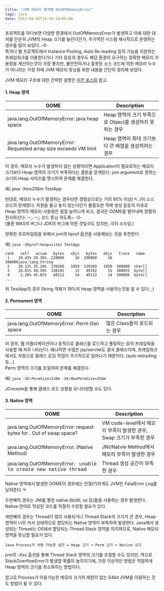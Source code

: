 ```yaml
---
title: "JVM 메모리 영역별 OutOfMemoryError"
tags: java
date: 2011-04-01T14:50:14+09:00
---
```


프로젝트를 하다보면 다양한 환경에서 OutOfMemoryError가 발생하고 이에 대한 대처를 단순히 JVM의 Heap 크기를 늘린다던가, 주기적인 시스템 재시작으로 운영하는 경우를 많이 보았다..-0-  
특히나 웹 프로젝트에서 Instance Pooling, Auto Re-loading 등의 기능을 지원하는 프레임워크를 이용한다거나 기타 등등의 경우도 해당 환경이 요구하는 정확한 메모리 가용량을 계산하는것이 가장 좋지만, 불안전하거나 잘못된 소스 코드에 의한 메모리 누수가 아니라는 가정 하에 JVM 메모리 튜닝을 위한 내용을 간단히 정리해 보았다.  
  
JVM 메모리 구조에 대한 간략한 설명은 [이전 포스팅](http://blog.xenomity.com/JVM-%EB%A9%94%EB%AA%A8%EB%A6%AC-%EA%B5%AC%EC%A1%B0) 참고.

#### **1. Heap 영역**
| OOME | Description |
|------|-------------|
| java.lang.OutOfMemoryError: java heap space | Heap 영역의 크기 부족으로 Object를 생성하지 못하는 경우 |
| java.lang.OutOfMemoryError: Requested array size exceeds VM limit | Heap 영역의 최대 크기보다 큰 배열을 생성하려는 경우 |

이 경우, 메모리 누수가 발생하지 않는 상황이라면 Application이 필요로하는 메모리 크기보다 Heap 영역의 크기가 부족하다는 결론을 얻게된다. jvm argument로 원하는 크기의 Heap 사이즈를 명시하여 문제를 해결한다.  

예) java -Xmx256m TestApp  

반대로, 메모리 누수가 발생하는 경우라면 경험상으로는 거의 90% 이상(ㅋ..)이 소스 코드의 문제였다. 자원을 물고 놓지 않는다던가 불필요한 객체 생성 등등의 이유로 Heap 영역의 메모리 사용량은 점점 늘어나게 되고, 결국은 OOME를 뱉어내며 장렬히 전사하신다. ㅡ,.ㅡ;; 코드 튜닝 하도록~ -0-  
(물론 WAS의 버그나 JDK의 버그에 의한 것일수도 있지만, 극히 소수임.)  
  
정확한 프로파일링을 위해서 jvm의 hprof 옵션을 사용해보는 것을 추천한다.  
  
예) `java -Xhprof:heap=sites TestApp`
```
rank   self   accum   bytes   objs   bytes   objs   trace   name  
 1    19.43% 20.36%  220060     16  190060     16  300000java.lang.String  
 2    10.12% 35.28%  139260   1059  139260   1059  300000  char[]  
 3    10.01% 40.56%  130192     15   49192     15  300055  byte[]  
 4     2.26% 45.82%   49112     14   49112     14  300066  byte[]  
...  
```
위 TestApp의 경우 String 객체가 19%의 Heap 영역을 사용하는것을 알 수 있다. ;)  
  
  

#### **2. Permanent 영역**
| OOME | Description |
|------|-------------|
| java.lang.OutOfMemoryError: Perm Gen space | 많은 Class들이 로드되는 경우 |

이 경우, 웹 어플리케이션이나 동적으로 클래스를 로드하고 풀링하는 등의 프레임웍을 사용할 때 자주 나타난다. 왜냐하면 수많은 jsp/servlet도 결국 클래스이며, 프레임워크에서도 자동으로 클래스 로딩 작업이 주기적으로 일어나기 때문이다. (auto reloading 등...)  
Perm 영역의 크기를 조절하여 문제를 해결한다.  
  
예) `java -XX:PermSize=128m -XX:MaxPermSize=256m`

JConsole을 통해 클래스 로드 상황을 모니터링할 수도 있다.
  
  

#### **3. Native 영역**
| OOME | Description |
|------|-------------|
| java.lang.OutOfMemoryError: request bytes for . Out of swap space? | VM code-level에서 메모리 부족이 발생한 경우, Swap 크기가 부족한 경우 |
| java.lang.OutOfMemoryError: (Native Method) | JNI/Natvie Method에서 메모리 부족이 발생한 경우 |
| java.lang.OutOfMemoryError: <font face="Courier New"> unable to create new native thread</font> |  Thread 생성 공간이 부족한 경우 |

Native 영역에서 발생한 OOME의 경우에는 친절(?)하게도 JVM은 FatalError Log를 날려준다.ㅋ  
  
두번째의 경우는 JNI를 통한 native lib(dll, so 등)들을 사용하는 경우 발생한다. Native 언어로 작성된 코드를 적절히 수정할 필요가 있다.  
  
세번째의 경우는 Thread가 많이 사용되거나 Thread Stack의 크기가 큰 경우, Heap 영역이 너무 커서 상대적으로 할당되는 Native 영역이 부족하여 발생한다. Java에서 생성되는 Thread는 OS에서 할당되는 Thread Stack 영역을 차지하므로, Native 메모리 영역을 튜닝할 필요가 있다.  
  
```
Java Process가 사용 가능한 공간 = Heap 크기 + Perm 크기 + Native 크기  
```
  
jvm의 -Xss 옵션을 통해 Thread Stack 영역의 크기를 조절할 수도 있지만, 역으로 StackOverflowError가 발생할 확률이 높아지기에, 가장 이상적인 방법은 적절하게 Heap 영역의 크기를 최소화하는 방법이다.  
  
참고로 Process가 이용가능한 메모리 크기의 제한이 없는 64bit JVM을 이용하는 것도 방법이 될 수 있다.

